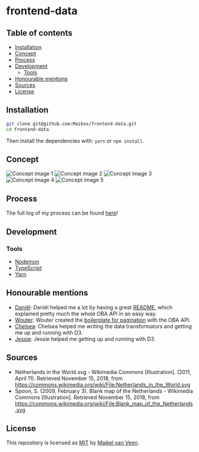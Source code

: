 # frontend-data

## Table of contents

* [Installation](#Installation)
* [Concept](#Concept)
* [Process](#Process)
* [Development](#Development)
    * [Tools](#Tools)
* [Honourable mentions](#Honourable-mentions)
* [Sources](#Sources)
* [License](#License)

## Installation

```bash
git clone git@github.com:Maikxx/frontend-data.git
cd frontend-data
```

Then install the dependencies with: `yarn` or `npm install`.

## Concept

![Concept image 1](docs/concept-visualiation-01.jpg)
![Concept image 2](docs/concept-visualiation-02.jpg)
![Concept image 3](docs/concept-visualiation-03.jpg)
![Concept image 4](docs/concept-visualiation-04.jpg)
![Concept image 5](docs/concept-visualiation-05.jpg)

## Process

The full log of my process can be found [here](docs/PROCESS.md)!

## Development

### Tools

* [Nodemon](https://nodemon.io)
* [TypeScript](https://www.typescriptlang.org)
* [Yarn](https://yarnpkg.com/en/)

## Honourable mentions

* [Daniël](https://github.com/DanielvandeVelde):
    Daniël helped me a lot by having a great [README](https://github.com/DanielvandeVelde/functional-programming/blob/master/README.md), which explained pretty much the whole OBA API in an easy way.
* [Wouter](https://github.com/maanlamp):
    Wouter created the [boilerplate for pagination](https://github.com/maanlamp/node-oba-api-wrapper) with the OBA API.
* [Chelsea](https://github.com/chelseadoeleman):
    Chelsea helped me writing the data transformators and getting me up and running with D3.
* [Jessie](https://github.com/jessiemasonx):
    Jessie helped me getting up and running with D3.

## Sources

* Netherlands in the World.svg - Wikimedia Commons [Illustration]. (2011, April 11). Retrieved November 15, 2018, from https://commons.wikimedia.org/wiki/File:Netherlands_in_the_World.svg
* Spoon, S. (2009, February 3). Blank map of the Netherlands - Wikimedia Commons [Illustration]. Retrieved November 15, 2018, from https://commons.wikimedia.org/wiki/File:Blank_map_of_the_Netherlands.svg

## License

This repository is licensed as [MIT](LICENSE) by [Maikel van Veen](https://github.com/maikxx).